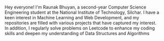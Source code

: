  Hey everyone! I'm Raunak Bhuyan, a second-year Computer Science Engineering student at the National Institute of Technology, Silchar. I have a keen interest in Machine Learning and Web Development, and my repositories are filled with various projects that have captured my interest. In addition, I regularly solve problems on Leetcode to enhance my coding skills and deepen my understanding of Data Structures and Algorithms
